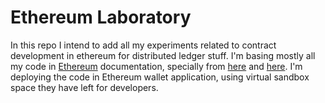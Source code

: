 # Ethereum Laboratory


In this repo I intend to add all my experiments related to contract development in ethereum for distributed ledger stuff. I'm basing mostly all my code in [Ethereum](https://www.ethereum.org) documentation, specially from [here](https://www.ethereum.org/dao) and [here](https://www.ethereum.org/token). I'm deploying the code in Ethereum wallet application, using virtual sandbox space they have left for developers.
